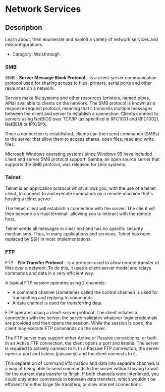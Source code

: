 # Network Services

## Description

Learn about, then enumerate and exploit a variety of network services and misconfigurations.
* Category: Walkthrough

### SMB

SMB - **Server Message Block Protocol** - is a client-server communication protocol used for sharing access to files, printers, serial ports and other resources on a network.

Servers make file systems and other resources (printers, named pipes, APIs) available to clients on the network. The SMB protocol is known as a response-request protocol, meaning that it transmits multiple messages between the client and server to establish a connection. Clients connect to servers using NetBIOS over TCP/IP (as specified in RFC1001 and RFC1002), NetBEUI or IPX/SPX.

Once a connection is established, clients can then send commands (SMBs) to the server that allow them to access shares, open files, read and write files.

Microsoft Windows operating systems since Windows 95 have included client and server SMB protocol support. Samba, an open source server that supports the SMB protocol, was released for Unix systems.

### Telnet

Telnet is an application protocol which allows you, with the use of a telnet client, to connect to and execute commands on a remote machine that's hosting a telnet server.

The telnet client will establish a connection with the server. The client will then become a virtual terminal- allowing you to interact with the remote host.

Telnet sends all messages in clear text and has no specific security mechanisms. Thus, in many applications and services, Telnet has been replaced by SSH in most implementations.

### FTP

FTP - **File Transfer Protocol** - is a protocol used to allow remote transfer of files over a network. To do this, it uses a client-server model and relays commands and data in a very efficient way.

A typical FTP session operates using 2 channels:
* A command channel (sometimes called the control channel) is used for transmitting and replying to commands.
* A data channel is used for transferring data.

FTP operates using a client-server protocol. The client initiates a connection with the server, the server validates whatever login credentials are provided and then opens the session. While the session is open, the client may execute FTP commands on the server.

The FTP server may support either Active or Passive connections, or both. In an Active FTP connection, the client opens a port and listens. The server is required to actively connect to it. In a Passive FTP connection, the server opens a port and listens (passively) and the client connects to it.

This separation of command information and data into separate channels is a way of being able to send commands to the server without having to wait for the current data transfer to finish. If both channels were interlinked, you could only enter commands in between data transfers, which wouldn't be efficient for either large file transfers, or slow internet connections.